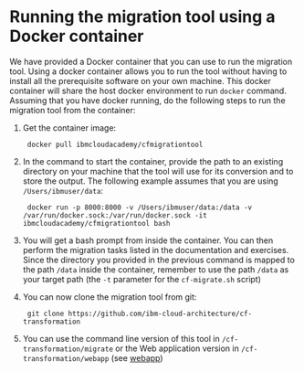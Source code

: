 # Running the migration tool using a Docker container 

We have provided a Docker container that you can use to run the migration tool.
Using a docker container allows you to run the tool without having to install all the prerequisite software on your own machine. This docker container will share the host docker environment to run `docker` command. 
Assuming that you have docker running, do the following steps to run the migration tool from the container:


1. Get the container image:

		docker pull ibmcloudacademy/cfmigrationtool

2. In the command to start the container, provide the path to an existing directory on your machine that the tool will use for its conversion and to store the output. The following example assumes that you are using `/Users/ibmuser/data`:

		docker run -p 8000:8000 -v /Users/ibmuser/data:/data -v /var/run/docker.sock:/var/run/docker.sock -it ibmcloudacademy/cfmigrationtool bash

3. You will get a bash prompt from inside the container. You can then perform the migration tasks listed in the documentation and exercises. Since the directory you provided in the previous command is mapped to the path `/data` inside the container, remember to use the path `/data` as your target path (the `-t` parameter for the `cf-migrate.sh` script)

4. You can now clone the migration tool from git:

		git clone https://github.com/ibm-cloud-architecture/cf-transformation

5. You can use the command line version of this tool in `/cf-transformation/migrate` or the Web application version in `/cf-transformation/webapp` (see [webapp](webapp.md))

